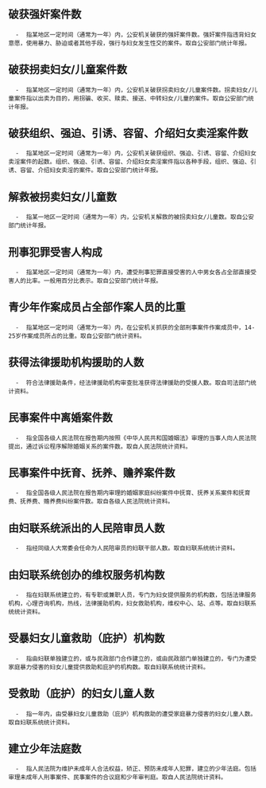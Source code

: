 ## 破获强奸案件数

```解释
  -  指某地区一定时间（通常为一年）内，公安机关破获的强奸案件数。强奸案件指违背妇女意愿，使用暴力、胁迫或者其他手段，强行与妇女发生性交的案件。取自公安部门统计年报。
```

## 破获拐卖妇女/儿童案件数

```解释
  -  指某地区一定时间（通常为一年）内，公安机关破获拐卖妇女/儿童案件数。拐卖妇女/儿童案件指以出卖为目的，用拐骗、收买、赎卖、接送、中转妇女/儿童的案件。取自公安部门统计年报。
```

## 破获组织、强迫、引诱、容留、介绍妇女卖淫案件数

```解释
  -  指某地区一定时间（通常为一年）内，公安机关破获组织、强迫、引诱、容留、介绍妇女卖淫案件的起数。组织、强迫、引诱、容留、介绍妇女卖淫案件指以各种手段，组织、强迫、引诱、容留、介绍妇女卖淫的案件。取自公安部门统计年报。
```

## 解救被拐卖妇女/儿童数

```解释
  -  指某一地区一定时间（通常为一年）内，公安机关解救的被拐卖妇女/儿童数。取自公安部门统计年报。
```

## 刑事犯罪受害人构成

```解释 
  -  指某地区一定时间（通常为一年）内，遭受刑事犯罪直接受害的人中男女各占全部直接受害人的比率。一般用百分比表示。取自公安部门统计年报。
```

## 青少年作案成员占全部作案人员的比重

```解释 
  -  指某地区一定时间（通常为一年）内，在公安机关抓获的全部刑事案件作案成员中，14-25岁作案成员所占的比重。取自公安部门统计资料。
```

## 获得法律援助机构援助的人数

```解释
  -  符合法律援助条件，经法律援助机构审查批准获得法律援助的受援人数。取自司法部门统计资料。
```

## 民事案件中离婚案件数

```解释
  -  指全国各级人民法院在报告期内按照《中华人民共和国婚姻法》审理的当事人向人民法院提出，通过诉讼程序解除婚姻关系的案件数。取自人民法院统计资料。
```

## 民事案件中抚育、抚养、赡养案件数

```解释
  -  指全国各级人民法院在报告期内审理的婚姻家庭纠纷案件中抚育、抚养关系案件和抚育费、抚养费、赡养费纠纷案件数。取自各级人民法院统计资料。
```

## 由妇联系统派出的人民陪审员人数

```解释
  -  指经同级人大常委会任命为人民陪审员的妇联干部人数。取自妇联系统统计资料。
```

## 由妇联系统创办的维权服务机构数

```解释 
  -  指在妇联系统建立的，有专职或兼职人员，专门为妇女提供服务的机构数，包括法律服务机构，心理咨询机构，热线，法律援助机构，妇女救助机构，维权中心、站、点等。取自妇联系统统计资料。
```

## 受暴妇女儿童救助（庇护）机构数

```解释 
  -  指由妇联单独建立的，或与民政部门合作建立的，或由民政部门单独建立的，专门为遭受家庭暴力侵害的妇女儿童提供救助和庇护的机构数。取自妇联系统统计资料。
```

## 受救助（庇护）的妇女儿童人数

```解释
  -  指一年内，由受暴妇女儿童救助（庇护）机构救助的遭受家庭暴力侵害的妇女儿童人数。取自妇联系统统计资料。
```

## 建立少年法庭数

```解释 
  -  指人民法院为维护未成年人合法权益，矫正、预防未成年人犯罪，建立的少年法庭。包括审理未成年人刑事案件、民事案件的合议庭和少年审判庭。取自人民法院统计资料。
```
